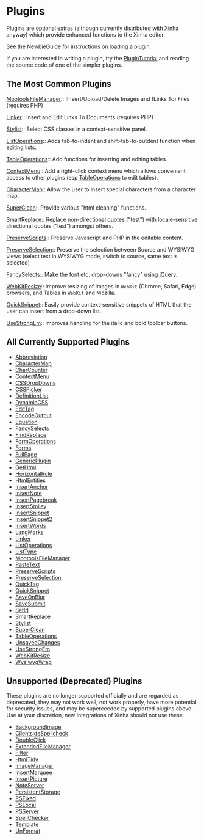 # Plugins

Plugins are optional extras (although currently distributed with Xinha anyway) which provide enhanced functions to the Xinha editor.  

See the NewbieGuide for instructions on loading a plugin.

If you are interested in writing a plugin, try the [PluginTutorial](Documentation/DevelopingForXinha/PluginTutorial.html) and reading the source code of one of the simpler plugins.

## The Most Common Plugins

  [MootoolsFileManager](Documentation/Plugins/MootoolsFileManager.html)::
    !Insert/Upload/Delete Images and (Links To) Files (requires PHP)

  [Linker](Documentation/Plugins/Linker.html)::
    Insert and Edit Links To Documents (requires PHP)

  [Stylist](Documentation/Plugins/Stylist.html)::
    Select CSS classes in a context-sensitive panel.

  [ListOperations](Documentation/Plugins/ListOperations.html)::
    Adds tab-to-indent and shift-tab-to-outdent function when editing lists.

  [TableOperations](Documentation/Plugins/TableOperations.html)::
    Add functions for inserting and editing tables.

  [ContextMenu](Documentation/Plugins/ContextMenu.html)::
    Add a right-click context menu which allows convenient access to other plugins (esp [TableOperations](Documentation/Plugins/TableOperations.html) to edit tables).

  [CharacterMap](Documentation/Plugins/CharacterMap.html)::
    Allow the user to insert special characters from a character map.

  [SuperClean](Documentation/Plugins/SuperClean.html)::
    Provide various "html cleaning" functions.

  [SmartReplace](Documentation/Plugins/SmartReplace.html)::
    Replace non-directional quotes ("test") with locale-sensitive directional quotes (“test”) amongst others.

  [PreserveScripts](Documentation/Plugins/PreserveScripts.html)::
    Preserve Javascript and PHP in the editable content.

  [PreserveSelection](Documentation/Plugins/PreserveSelection.html)::
    Preserve the selection between Source and WYSIWYG views (select text in WYSIWYG mode, switch to source, same text is selected)

  [FancySelects](Documentation/Plugins/FancySelects.html)::
    Make the font etc. drop-downs "fancy" using jQuery.

  [WebKitResize](Documentation/Plugins/WebKitResize.html)::
    Improve resizing of Images in `WebKit` (Chrome, Safari, Edge) browsers, and Tables in `WebKit` and Mozilla.

  [QuickSnippet](Documentation/Plugins/QuickSnippet.html)::
    Easily provide context-sensitive snippets of HTML that the user can insert from a drop-down list.

  [UseStrongEm](Documentation/Plugins/UseStrongEm.html)::
    Improves handling for the italic and bold toolbar buttons.

## All Currently Supported Plugins

 * [Abbreviation](Documentation/Plugins/Abbreviation.html)
 * [CharacterMap](Documentation/Plugins/CharacterMap.html)
 * [CharCounter](Documentation/Plugins/CharCounter.html)
 * [ContextMenu](Documentation/Plugins/ContextMenu.html)
 * [CSSDropDowns](Documentation/Plugins/CSSDropDowns.html)
 * [CSSPicker](Documentation/Plugins/CSSPicker.html)
 * [DefinitionList](Documentation/Plugins/DefinitionList.html)
 * [DynamicCSS](Documentation/Plugins/DynamicCSS.html)
 * [EditTag](Documentation/Plugins/EditTag.html)
 * [EncodeOutput](Documentation/Plugins/EncodeOutput.html)
 * [Equation](Documentation/Plugins/Equation.html)
 * [FancySelects](Documentation/Plugins/FancySelects.html)
 * [FindReplace](Documentation/Plugins/FindReplace.html)
 * [FormOperations](Documentation/Plugins/FormOperations.html)
 * [Forms](Documentation/Plugins/Forms.html)
 * [FullPage](Documentation/Plugins/FullPage.html)
 * [GenericPlugin](Documentation/Plugins/GenericPlugin.html)
 * [GetHtml](Documentation/Plugins/GetHtml.html)
 * [HorizontalRule](Documentation/Plugins/HorizontalRule.html)
 * [HtmlEntities](Documentation/Plugins/HtmlEntities.html)
 * [InsertAnchor](Documentation/Plugins/InsertAnchor.html)
 * [InsertNote](Documentation/Plugins/InsertNote.html)
 * [InsertPagebreak](Documentation/Plugins/InsertPagebreak.html)
 * [InsertSmiley](Documentation/Plugins/InsertSmiley.html)
 * [InsertSnippet](Documentation/Plugins/InsertSnippet.html)
 * [InsertSnippet2](Documentation/Plugins/InsertSnippet2.html)
 * [InsertWords](Documentation/Plugins/InsertWords.html)
 * [LangMarks](Documentation/Plugins/LangMarks.html)
 * [Linker](Documentation/Plugins/Linker.html)
 * [ListOperations](Documentation/Plugins/ListOperations.html)
 * [ListType](Documentation/Plugins/ListType.html)
 * [MootoolsFileManager](Documentation/Plugins/MootoolsFileManager.html)
 * [PasteText](Documentation/Plugins/PasteText.html)
 * [PreserveScripts](Documentation/Plugins/PreserveScripts.html)
 * [PreserveSelection](Documentation/Plugins/PreserveSelection.html)
 * [QuickTag](Documentation/Plugins/QuickTag.html)
 * [QuickSnippet](Documentation/Plugins/QuickSnippet.html)
 * [SaveOnBlur](Documentation/Plugins/SaveOnBlur.html)
 * [SaveSubmit](Documentation/Plugins/SaveSubmit.html)
 * [SetId](Documentation/Plugins/SetId.html)
 * [SmartReplace](Documentation/Plugins/SmartReplace.html)
 * [Stylist](Documentation/Plugins/Stylist.html)
 * [SuperClean](Documentation/Plugins/SuperClean.html)
 * [TableOperations](Documentation/Plugins/TableOperations.html)
 * [UnsavedChanges](Documentation/Plugins/UnsavedChanges.html)
 * [UseStrongEm](Documentation/Plugins/UseStrongEm.html)
 * [WebKitResize](Documentation/Plugins/WebKitResize.html)
 * [WysiwygWrap](Documentation/Plugins/WysiwygWrap.html)


## Unsupported (Deprecated) Plugins

These plugins are no longer supported officially and are regarded as deprecated, they may not work well, not work properly, have more potential for security issues, and may be superceeded by supported plugins above.  Use at your discretion, new integrations of Xinha should not use these.


 * [BackgroundImage](Documentation/Plugins/BackgroundImage.html)
 * [ClientsideSpellcheck](Documentation/Plugins/ClientsideSpellcheck.html)
 * [DoubleClick](Documentation/Plugins/DoubleClick.html)
 * [ExtendedFileManager](Documentation/Plugins/ExtendedFileManager.html)
 * [Filter](Documentation/Plugins/Filter.html)
 * [HtmlTidy](Documentation/Plugins/HtmlTidy.html)
 * [ImageManager](Documentation/Plugins/ImageManager.html)
 * [InsertMarquee](Documentation/Plugins/InsertMarquee.html)
 * [InsertPicture](Documentation/Plugins/InsertPicture.html)
 * [NoteServer](Documentation/Plugins/NoteServer.html)
 * [PersistentStorage](Documentation/Plugins/PersistentStorage.html)
 * [PSFixed](Documentation/Plugins/PSFixed.html)
 * [PSLocal](Documentation/Plugins/PSLocal.html)
 * [PSServer](Documentation/Plugins/PSServer.html)
 * [SpellChecker](Documentation/Plugins/SpellChecker.html)
 * [Template](Documentation/Plugins/Template.html)
 * [UnFormat](Documentation/Plugins/UnFormat.html)
